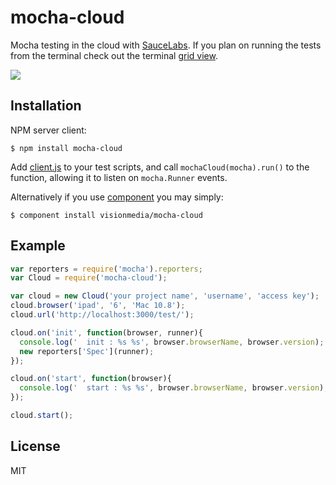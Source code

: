 # mocha-cloud

  Mocha testing in the cloud with [SauceLabs](https://saucelabs.com). If you plan
  on running the tests from the terminal check out the terminal [grid view](https://github.com/visionmedia/mocha-cloud-grid-view).

  ![](https://a248.e.akamai.net/camo.github.com/5de44b460b7f81c02497bec587a1b53832150c28/687474703a2f2f662e636c2e6c792f6974656d732f31653043304c3374317831753377334a323033752f6d6f6368612d677269642d7061737365732e706e67)

## Installation

  NPM server client:

```
$ npm install mocha-cloud
```

  Add [client.js](http://component.jit.su/visionmedia/mocha-cloud/download/latest.js) to your test scripts, and call `mochaCloud(mocha).run()`
  to the function, allowing it to listen on `mocha.Runner` events.

  Alternatively if you use [component](https://github.com/component/component)
  you may simply:

```
$ component install visionmedia/mocha-cloud
```

## Example

```js
var reporters = require('mocha').reporters;
var Cloud = require('mocha-cloud');

var cloud = new Cloud('your project name', 'username', 'access key');
cloud.browser('ipad', '6', 'Mac 10.8');
cloud.url('http://localhost:3000/test/');

cloud.on('init', function(browser, runner){
  console.log('  init : %s %s', browser.browserName, browser.version);
  new reporters['Spec'](runner);
});

cloud.on('start', function(browser){
  console.log('  start : %s %s', browser.browserName, browser.version);
});

cloud.start();
```

## License 

  MIT
